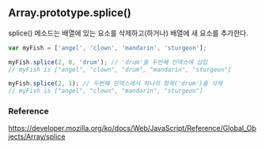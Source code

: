 ## Array.prototype.splice()

splice() 메소드는 배열에 있는 요소를 삭제하고(하거나) 배열에 새 요소를 추가한다.

```js
var myFish = ['angel', 'clown', 'mandarin', 'sturgeon'];

myFish.splice(2, 0, 'drum'); // 'drum'을 두번째 인덱스에 삽입
// myFish is ["angel", "clown", "drum", "mandarin", "sturgeon"]

myFish.splice(2, 1); // 두번째 인덱스에서 하나의 항목('drum')을 삭제
// myFish is ["angel", "clown", "mandarin", "sturgeon"]
```

### Reference
https://developer.mozilla.org/ko/docs/Web/JavaScript/Reference/Global_Objects/Array/splice
